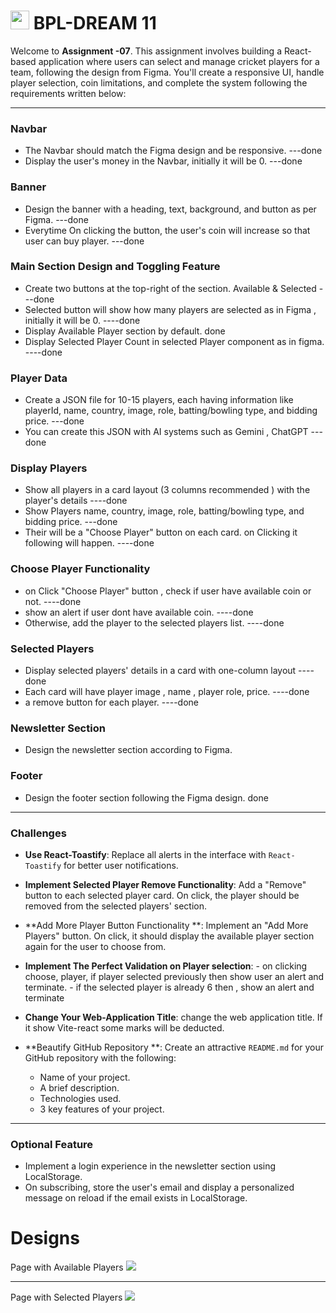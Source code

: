 # <img width="30px" src="assets/logo.png"/> BPL-DREAM 11

Welcome to **Assignment -07**. This assignment involves building a React-based application where users can select and manage cricket players for a team, following the design from Figma. You'll create a responsive UI, handle player selection, coin limitations, and complete the system following the requirements written below:

---

### Navbar

- The Navbar should match the Figma design and be responsive. ---done
- Display the user's money in the Navbar, initially it will be 0. ---done

### Banner

- Design the banner with a heading, text, background, and button as per Figma. ---done
- Everytime On clicking the button, the user's coin  will increase so that user can buy player. ---done

### Main Section Design and Toggling Feature

- Create two buttons at the top-right of the section. Available  & Selected ---done
- Selected button will show how many players are selected as in Figma , initially it will be 0. ----done
- Display Available Player section by default. done
- Display Selected Player Count in selected Player component as in figma. ----done

### Player Data

- Create a JSON file for  10-15 players, each having information like playerId, name, country, image, role, batting/bowling type, and bidding price. ---done
- You can create this JSON with AI systems such as Gemini , ChatGPT ---done

### Display Players

- Show all players in a card layout (3 columns recommended ) with the player's details ----done
- Show Players name, country, image, role, batting/bowling type, and bidding price. ---done
- Their will be a  "Choose Player" button on each card. on Clicking it following will happen. ----done

### Choose Player Functionality

- on Click "Choose Player" button ,  check if user have available coin or not. ----done
- show an alert if user dont have available coin.  ----done
- Otherwise, add the player to the selected players list. ----done

### Selected Players

- Display selected players' details in a card with one-column layout ----done
- Each card will have player image , name ,  player role, price. ----done
- a remove button for each player. ----done

### Newsletter Section

- Design the newsletter section according to Figma.

### Footer

- Design the footer section following the Figma design. done

---

### Challenges

- **Use React-Toastify**:
  Replace all alerts in the interface with `React-Toastify` for better user notifications.

- **Implement Selected Player Remove Functionality**:
  Add a "Remove" button to each selected player card. On click, the player should be removed from the selected players' section.

- **Add More Player Button Functionality **:
  Implement an "Add More Players" button. On click, it should display the available player section again for the user to choose from.

- **Implement The Perfect Validation on Player selection**:
      - on clicking choose, player,  if player selected previously then show user an alert and terminate.
      - if the selected player is already 6 then , show an alert and terminate
 - **Change Your Web-Application Title**:
   change the web application title. If it show Vite-react some marks will be deducted.  
  


- **Beautify GitHub Repository **:
  Create an attractive `README.md` for your GitHub repository with the following:
  - Name of your project.
  - A brief description.
  - Technologies used.
  - 3 key features of your project.

---

### Optional Feature

- Implement a login experience in the newsletter section using LocalStorage.
- On subscribing, store the user's email and display a personalized message on reload if the email exists in LocalStorage.

# Designs

Page with Available Players
<img src="application-design/main.jpg"/>

<hr/>
Page with Selected Players
<img src="application-design/main-2.jpg"/>
